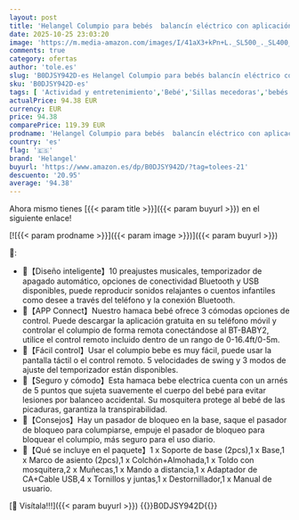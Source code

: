 ```yaml
---
layout: post
title: 'Helangel Columpio para bebés  balancín eléctrico con aplicación y mando a distancia  arnés de 5 puntos mejorado  10 canciones Bluetooth y 5 velocidades  soporta 9 kg'
date: 2025-10-25 23:03:20
image: 'https://m.media-amazon.com/images/I/41aX3+kPn+L._SL500_._SL400_.jpg'
comments: true
category: ofertas
author: 'tole.es'
slug: 'B0DJSY942D-es Helangel Columpio para bebés balancín eléctrico con...'
sku: 'B0DJSY942D-es'
tags: [ 'Actividad y entretenimiento','Bebé','Sillas mecedoras','bebés','helangel','🇪🇸', ]
actualPrice: 94.38 EUR
currency: EUR
price: 94.38
comparePrice: 119.39 EUR
prodname: 'Helangel Columpio para bebés  balancín eléctrico con aplicación y mando a distancia  arnés de 5 puntos mejorado  10 canciones Bluetooth y 5 velocidades  soporta 9 kg'
country: 'es'
flag: '🇪🇸'
brand: 'Helangel'
buyurl: 'https://www.amazon.es/dp/B0DJSY942D/?tag=tolees-21'
descuento: '20.95'
average: '94.38'
---
```


Ahora mismo tienes [{{< param title >}}]({{< param buyurl >}}) en el siguiente enlace!

[![{{< param prodname >}}]({{< param image >}})]({{< param buyurl >}})

🔎:

- 💞【Diseño inteligente】10 preajustes musicales, temporizador de apagado automático, opciones de conectividad Bluetooth y USB disponibles, puede reproducir sonidos relajantes o cuentos infantiles como desee a través del teléfono y la conexión Bluetooth.
- 💞【APP Connect】Nuestro hamaca bebé ofrece 3 cómodas opciones de control. Puede descargar la aplicación gratuita en su teléfono móvil y controlar el columpio de forma remota conectándose al BT-BABY2, utilice el control remoto incluido dentro de un rango de 0-16.4ft/0-5m.
- 💞【Fácil control】Usar el columpio bebe es muy fácil, puede usar la pantalla táctil o el control remoto. 5 velocidades de swing y 3 modos de ajuste del temporizador están disponibles.
- 💞【Seguro y cómodo】Esta hamaca bebe electrica cuenta con un arnés de 5 puntos que sujeta suavemente el cuerpo del bebé para evitar lesiones por balanceo accidental. Su mosquitera protege al bebé de las picaduras, garantiza la transpirabilidad.
- 💞【Consejos】Hay un pasador de bloqueo en la base, saque el pasador de bloqueo para columpiarse, empuje el pasador de bloqueo para bloquear el columpio, más seguro para el uso diario.
- 💞【Qué se incluye en el paquete】1 x Soporte de base (2pcs),1 x Base,1 x Marco de asiento (2pcs),1 x Colchón+Almohada,1 x Toldo con mosquitera,2 x Muñecas,1 x Mando a distancia,1 x Adaptador de CA+Cable USB,4 x Tornillos y juntas,1 x Destornillador,1 x Manual de usuario.

[🛒 Visítala!!!]({{< param buyurl >}})
{{<world>}}B0DJSY942D{{</world>}}
